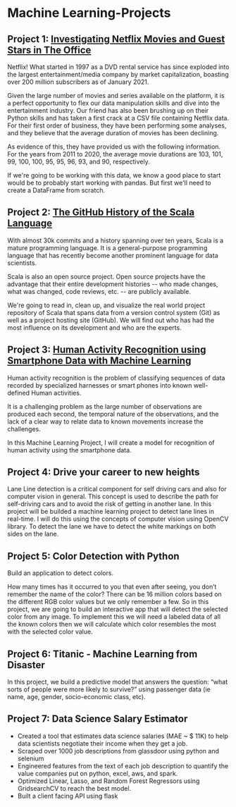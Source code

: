 # Machine Learning-Projects

## Project 1: [Investigating Netflix Movies and Guest Stars in The Office](https://github.com/berkodk/Data-Science-Projects/blob/main/Investigating%20Netflix%20Movies%20and%20Guest%20Stars%20in%20The%20Office.ipynb)

Netflix! What started in 1997 as a DVD rental service has since exploded into the largest entertainment/media company by market capitalization, boasting over 200 million subscribers as of January 2021.

Given the large number of movies and series available on the platform, it is a perfect opportunity to flex our data manipulation skills and dive into the entertainment industry. Our friend has also been brushing up on their Python skills and has taken a first crack at a CSV file containing Netflix data. For their first order of business, they have been performing some analyses, and they believe that the average duration of movies has been declining.

As evidence of this, they have provided us with the following information. For the years from 2011 to 2020, the average movie durations are 103, 101, 99, 100, 100, 95, 95, 96, 93, and 90, respectively.

If we're going to be working with this data, we know a good place to start would be to probably start working with pandas. But first we'll need to create a DataFrame from scratch. 


## Project 2: [The GitHub History of the Scala Language](https://github.com/berkodk/Data-Science-Projects/blob/main/The%20GitHub%20History%20of%20the%20Scala%20Language.ipynb)

With almost 30k commits and a history spanning over ten years, Scala is a mature programming language. It is a general-purpose programming language that has recently become another prominent language for data scientists.

Scala is also an open source project. Open source projects have the advantage that their entire development histories -- who made changes, what was changed, code reviews, etc. -- are publicly available.

We're going to read in, clean up, and visualize the real world project repository of Scala that spans data from a version control system (Git) as well as a project hosting site (GitHub). We will find out who has had the most influence on its development and who are the experts.

## Project 3: [Human Activity Recognition using Smartphone Data with Machine Learning](https://github.com/berkod-ai/ML-Projects/blob/main/Human_Activity_Recognition_using_Smartphone_Data_with_Machine_Learning.ipynb)

Human activity recognition is the problem of classifying sequences of data recorded by specialized harnesses or smart phones into known well-defined Human activities.

It is a challenging problem as the large number of observations are produced each second, the temporal nature of the observations, and the lack of a clear way to relate data to known movements increase the challenges.

In this Machine Learning Project, I will create a model for recognition of human activity using the smartphone data.


## Project 4: Drive your career to new heights 

Lane Line detection is a critical component for self driving cars and also for computer vision in general. This concept is used to describe the path for self-driving cars and to avoid the risk of getting in another lane.
In this project will be builded a machine learning project to detect lane lines in real-time. I will do this using the concepts of computer vision using OpenCV library. To detect the lane we have to detect the white markings on both sides on the lane.


## Project 5: Color Detection with Python

Build an application to detect colors.

How many times has it occurred to you that even after seeing, you don’t remember the name of the color? There can be 16 million colors based on the different RGB color values but we only remember a few. So in this project, we are going to build an interactive app that will detect the selected color from any image. To implement this we will need a labeled data of all the known colors then we will calculate which color resembles the most with the selected color value.


## Project 6: Titanic - Machine Learning from Disaster

In this project, we build a predictive model that answers the question: “what sorts of people were more likely to survive?” using passenger data (ie name, age, gender, socio-economic class, etc).

## Project 7: Data Science Salary Estimator

* Created a tool that estimates data science salaries (MAE ~ $ 11K) to help data scientists negotiate their income when they get a job.
* Scraped over 1000 job descriptions from glassdoor using python and selenium
* Engineered features from the text of each job description to quantify the value companies put on python, excel, aws, and spark.
* Optimized Linear, Lasso, and Random Forest Regressors using GridsearchCV to reach the best model.
* Built a client facing API using flask

